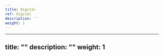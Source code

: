 ```yaml
---
title: Digital
ref: digital
description: ''
weight: 1
---
```

---
title: ""
description: ""
weight: 1
---